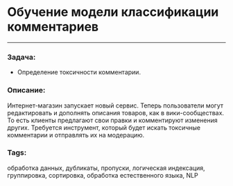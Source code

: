 # Обучение модели классификации комментариев
---
### Задача:
- Определение токсичности комментарии.
### Описание:
Интернет-магазин запускает новый сервис. Теперь пользователи могут редактировать и дополнять описания товаров, как в вики-сообществах. То есть клиенты предлагают свои правки и комментируют изменения других. Требуется инструмент, который будет искать токсичные комментарии и отправлять их на модерацию.
### Tags:
обработка данных, дубликаты, пропуски, логическая индексация, группировка, сортировка, обработка естественного языка, NLP
